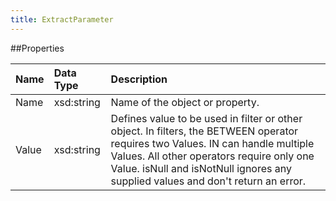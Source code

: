 ```yaml
---
title: ExtractParameter
---
```


##Properties
<table class="table table-hover"> <thead align="left"><tr><th>Name</th><th>Data Type</th><th>Description</th></tr></thead> <tbody><tr><td>Name</td><td>xsd:string</td><td>Name of the object or property.</td></tr><tr><td>Value</td><td>xsd:string</td><td>Defines value to be used in filter or other object. In filters, the BETWEEN operator requires two Values. IN can handle multiple Values. All other operators require only one Value. isNull and isNotNull ignores any supplied values and don't return an error.</td></tr></tbody></table>
